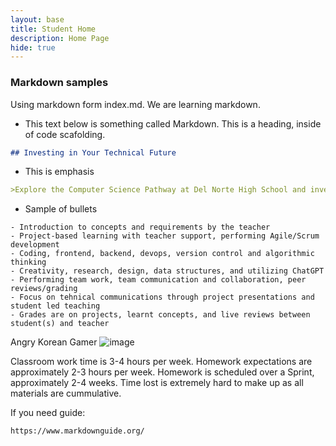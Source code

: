 ```yaml
---
layout: base
title: Student Home 
description: Home Page
hide: true
---
```


<style> /*CSS style rules for the id and class of the sprite... */ .sprite { height: {{pixels}}px; width: {{pixels}}px; background-image: url('{{sprite_file}}'); background-repeat: no-repeat; } /*background position of sprite element */ #mario { background-position: calc({{animations[0].col}} * {{pixels}} * -1px) calc({{animations[0].row}} * {{pixels}}* -1px); } </style> <script> ////////// convert YML hash to javascript key:value objects ///////// var mario_metadata = {}; //key, value object {% for key in hash %} var key = "{{key | first}}" //key var values = {} //values object values["row"] = {{key.row}} values["col"] = {{key.col}} values["frames"] = {{key.frames}} mario_metadata[key] = values; //key with values added {% endfor %} ////////// game object for player ///////// class Mario { constructor(meta_data) { this.tID = null; //capture setInterval() task ID this.positionX = 0; // current position of sprite in X direction this.currentSpeed = 0; this.marioElement = document.getElementById("mario"); //HTML element of sprite this.pixels = {{pixels}}; //pixel offset of images in the sprite, set by liquid constant this.interval = 100; //animation time interval this.obj = meta_data; this.marioElement.style.position = "absolute"; } animate(obj, speed) { let frame = 0; const row = obj.row * this.pixels; this.currentSpeed = speed; this.tID = setInterval(() => { const col = (frame + obj.col) * this.pixels; this.marioElement.style.backgroundPosition = `-${col}px -${row}px`; this.marioElement.style.left = `${this.positionX}px`; this.positionX += speed; frame = (frame + 1) % obj.frames; const viewportWidth = window.innerWidth; if (this.positionX > viewportWidth - this.pixels) { document.documentElement.scrollLeft = this.positionX - viewportWidth + this.pixels; } }, this.interval); } startWalking() { this.stopAnimate(); this.animate(this.obj["Walk"], 3); } startRunning() { this.stopAnimate(); this.animate(this.obj["Run1"], 6); } startPuffing() { this.stopAnimate(); this.animate(this.obj["Puff"], 0); } startCheering() { this.stopAnimate(); this.animate(this.obj["Cheer"], 0); } startFlipping() { this.stopAnimate(); this.animate(this.obj["Flip"], 0); } startResting() { this.stopAnimate(); this.animate(this.obj["Rest"], 0); } stopAnimate() { clearInterval(this.tID); } } const mario = new Mario(mario_metadata); ////////// event control ///////// window.addEventListener("keydown", (event) => { if (event.key === "ArrowRight") { event.preventDefault(); if (event.repeat) { mario.startCheering(); } else { if (mario.currentSpeed === 0) { mario.startWalking(); } else if (mario.currentSpeed === 3) { mario.startRunning(); } } } else if (event.key === "ArrowLeft") { event.preventDefault(); if (event.repeat) { mario.stopAnimate(); } else { mario.startPuffing(); } } }); //touch events that enable animations window.addEventListener("touchstart", (event) => { event.preventDefault(); // prevent default browser action if (event.touches[0].clientX > window.innerWidth / 2) { // move right if (currentSpeed === 0) { // if at rest, go to walking mario.startWalking(); } else if (currentSpeed === 3) { // if walking, go to running mario.startRunning(); } } else { // move left mario.startPuffing(); } }); //stop animation on window blur window.addEventListener("blur", () => { mario.stopAnimate(); }); //start animation on window focus window.addEventListener("focus", () => { mario.startFlipping(); }); //start animation on page load or page refresh document.addEventListener("DOMContentLoaded", () => { // adjust sprite size for high pixel density devices const scale = window.devicePixelRatio; const sprite = document.querySelector(".sprite"); sprite.style.transform = `scale(${0.2 * scale})`; mario.startResting(); }); </script>

### Markdown samples
Using markdown form index.md. We are learning markdown.

- This text below is something called Markdown. This is a heading, inside of code scafolding.

```markdown
## Investing in Your Technical Future
```

- This is emphasis

```markdown
>Explore the Computer Science Pathway at Del Norte High School and invest in your technical skills. All Del Norte CompSci classes are designed to provide a real-world development experience. Class time includes tech talks (lectures), peer collaboration, communication with teachers, critical thinking while coding, and creativity in projects. Grading is focused on time invested, participation with peers, and engagement in learning.
```

- Sample of bullets

```bullets
- Introduction to concepts and requirements by the teacher
- Project-based learning with teacher support, performing Agile/Scrum development
- Coding, frontend, backend, devops, version control and algorithmic thinking
- Creativity, research, design, data structures, and utilizing ChatGPT
- Performing team work, team communication and collaboration, peer reviews/grading
- Focus on tehnical communications through project presentations and student led teaching
- Grades are on projects, learnt concepts, and live reviews between student(s) and teacher
```

Angry Korean Gamer
![image](https://static.wikia.nocookie.net/villainsfanon/images/f/f3/Laughingangrykoreanguy.webp/revision/latest?cb=20240303230201)

Classroom work time is 3-4 hours per week. Homework expectations are approximately 2-3 hours per week.  Homework is scheduled over a Sprint, approximately 2-4 weeks.  Time lost is extremely hard to make up as all materials are cummulative.

If you need guide:
```markdown
https://www.markdownguide.org/
```
